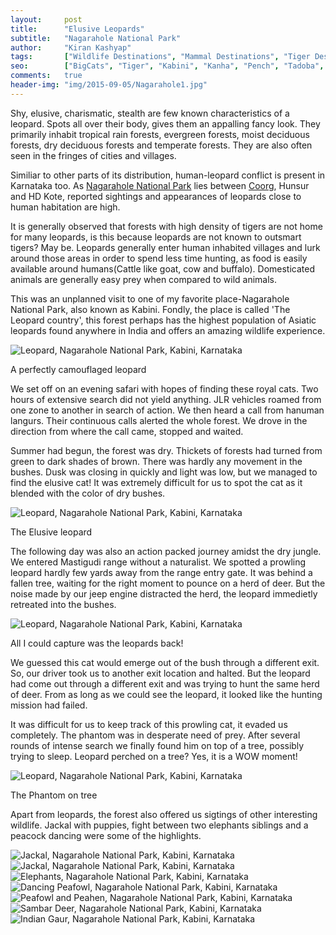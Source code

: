 ```yaml
---
layout:     post
title:      "Elusive Leopards"
subtitle:   "Nagarahole National Park"
author:     "Kiran Kashyap"
tags:       ["Wildlife Destinations", "Mammal Destinations", "Tiger Destinations", "Birding Destinations", "Kabini"]
seo:		["BigCats", "Tiger", "Kabini", "Kanha", "Pench", "Tadoba", "Ranthambore", "Corbett", "Birding Destinations"]
comments:   true
header-img: "img/2015-09-05/Nagarahole1.jpg"
---
```


<p>Shy, elusive, charismatic, stealth are few known characteristics of a leopard. Spots all over their body, gives them an appalling fancy look. They primarily inhabit tropical rain forests, evergreen forests, moist deciduous forests, dry deciduous forests and temperate forests. They are also often seen in the fringes of cities and villages.</p>

<p>Similiar to other parts of its distribution, human-leopard conflict is present in Karnataka too. As <a href="http://www.wilderhood.com/destination/Kabini">Nagarahole National Park</a> lies between <a href="http://www.wilderhood.com/destination/Coorg">Coorg</a>, Hunsur and HD Kote, reported sightings and appearances of leopards close to human habitation are high.</p>

<p>It is generally observed that forests with high density of tigers are not home for many leopards, is this because leopards are not known to outsmart tigers? May be. Leopards generally enter human inhabited villages and lurk around those areas in order to spend less time hunting, as food is easily available around humans(Cattle like goat, cow and buffalo). Domesticated animals are generally easy prey when compared to wild animals.</p> 

<p>This was an unplanned visit to one of my favorite place-Nagarahole National Park, also known as Kabini. Fondly, the place is called 'The Leopard country', this forest perhaps has the highest population of Asiatic leopards found anywhere in India and offers an amazing wildlife experience.</p>

<img src="{{ site.baseurl }}/img/2015-09-05/Nagarahole1.jpg" alt="Leopard, Nagarahole National Park, Kabini, Karnataka">
<p>A perfectly camouflaged leopard</p>

<p>We set off on an evening safari with hopes of finding these royal cats. Two hours of extensive search did not yield anything. JLR vehicles roamed from one zone to another in search of action. We then heard a call from hanuman langurs. Their continuous calls alerted the whole forest. We drove in the direction from where the call came, stopped and waited.</p>

<p>Summer had begun, the forest was dry. Thickets of forests had turned from green to dark shades of brown. There was hardly any movement in the bushes. Dusk was closing in quickly and light was low, but we managed to find the elusive cat! It was extremely difficult for us to spot the cat as it blended with the color of dry bushes.</p>

<img src="{{ site.baseurl }}/img/2015-09-05/Nagarahole2.jpg" alt="Leopard, Nagarahole National Park, Kabini, Karnataka">
<p>The Elusive leopard</p>

<p>The following day was also an action packed journey amidst the dry jungle. We entered Mastigudi range without a naturalist. We spotted a prowling leopard hardly few yards away from the range entry gate. It was behind a fallen tree, waiting for the right moment to pounce on a herd of deer. But the noise made by our jeep engine distracted the herd, the leopard immedietly retreated into the bushes.</p>

<img src="{{ site.baseurl }}/img/2015-09-05/Nagarahole4.jpg" alt="Leopard, Nagarahole National Park, Kabini, Karnataka">
<p>All I could capture was the leopards back!</p>

<p>We guessed this cat would emerge out of the bush through a different exit. So, our driver took us to another exit location and halted. But the leopard had come out through a different exit and was trying to hunt the same herd of deer. From as long as we could see the leopard, it looked like the hunting mission had failed.</p> 

<p>It was difficult for us to keep track of this prowling cat, it evaded us completely. The phantom was in desperate need of prey. After several rounds of intense search we finally found him on top of a tree, possibly trying to sleep. Leopard perched on a tree? Yes, it is a WOW moment!</p>

<img src="{{ site.baseurl }}/img/2015-09-05/Nagarahole5.jpg" alt="Leopard, Nagarahole National Park, Kabini, Karnataka">
<p>The Phantom on tree</p>

<p>Apart from leopards, the forest also offered us sigtings of other interesting wildlife. Jackal with puppies, fight between two elephants siblings and a peacock dancing were some of the highlights.</p> 

<img src="{{ site.baseurl }}/img/2015-09-05/Nagarahole8.jpg" alt="Jackal, Nagarahole National Park, Kabini, Karnataka">
<img src="{{ site.baseurl }}/img/2015-09-05/Nagarahole9.jpg" alt="Jackal, Nagarahole National Park, Kabini, Karnataka">
<img src="{{ site.baseurl }}/img/2015-09-05/Nagarahole10.jpg" alt="Elephants, Nagarahole National Park, Kabini, Karnataka">
<img src="{{ site.baseurl }}/img/2015-09-05/Nagarahole11.jpg" alt="Dancing Peafowl, Nagarahole National Park, Kabini, Karnataka">
<img src="{{ site.baseurl }}/img/2015-09-05/Nagarahole12.jpg" alt="Peafowl and Peahen, Nagarahole National Park, Kabini, Karnataka">
<img src="{{ site.baseurl }}/img/2015-09-05/Nagarahole13.jpg" alt="Sambar Deer, Nagarahole National Park, Kabini, Karnataka">
<img src="{{ site.baseurl }}/img/2015-09-05/Nagarahole14.jpg" alt="Indian Gaur, Nagarahole National Park, Kabini, Karnataka">